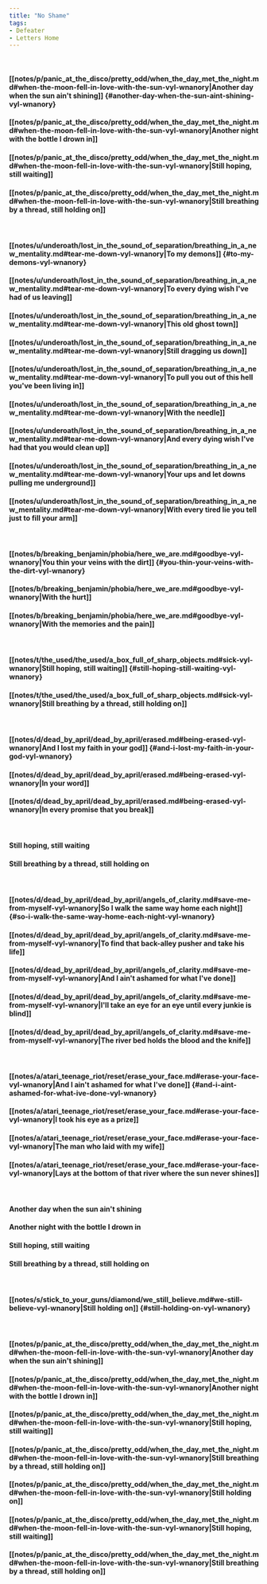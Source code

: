 ```yaml
---
title: "No Shame"
tags:
- Defeater
- Letters Home
---
```

&nbsp;
#### [[notes/p/panic_at_the_disco/pretty_odd/when_the_day_met_the_night.md#when-the-moon-fell-in-love-with-the-sun-vyl-wnanory|Another day when the sun ain't shining]] {#another-day-when-the-sun-aint-shining-vyl-wnanory}
#### [[notes/p/panic_at_the_disco/pretty_odd/when_the_day_met_the_night.md#when-the-moon-fell-in-love-with-the-sun-vyl-wnanory|Another night with the bottle I drown in]]
#### [[notes/p/panic_at_the_disco/pretty_odd/when_the_day_met_the_night.md#when-the-moon-fell-in-love-with-the-sun-vyl-wnanory|Still hoping, still waiting]]
#### [[notes/p/panic_at_the_disco/pretty_odd/when_the_day_met_the_night.md#when-the-moon-fell-in-love-with-the-sun-vyl-wnanory|Still breathing by a thread, still holding on]]
&nbsp;
#### [[notes/u/underoath/lost_in_the_sound_of_separation/breathing_in_a_new_mentality.md#tear-me-down-vyl-wnanory|To my demons]] {#to-my-demons-vyl-wnanory}
#### [[notes/u/underoath/lost_in_the_sound_of_separation/breathing_in_a_new_mentality.md#tear-me-down-vyl-wnanory|To every dying wish I've had of us leaving]]
#### [[notes/u/underoath/lost_in_the_sound_of_separation/breathing_in_a_new_mentality.md#tear-me-down-vyl-wnanory|This old ghost town]]
#### [[notes/u/underoath/lost_in_the_sound_of_separation/breathing_in_a_new_mentality.md#tear-me-down-vyl-wnanory|Still dragging us down]]
#### [[notes/u/underoath/lost_in_the_sound_of_separation/breathing_in_a_new_mentality.md#tear-me-down-vyl-wnanory|To pull you out of this hell you've been living in]]
#### [[notes/u/underoath/lost_in_the_sound_of_separation/breathing_in_a_new_mentality.md#tear-me-down-vyl-wnanory|With the needle]]
#### [[notes/u/underoath/lost_in_the_sound_of_separation/breathing_in_a_new_mentality.md#tear-me-down-vyl-wnanory|And every dying wish I've had that you would clean up]]
#### [[notes/u/underoath/lost_in_the_sound_of_separation/breathing_in_a_new_mentality.md#tear-me-down-vyl-wnanory|Your ups and let downs pulling me underground]]
#### [[notes/u/underoath/lost_in_the_sound_of_separation/breathing_in_a_new_mentality.md#tear-me-down-vyl-wnanory|With every tired lie you tell just to fill your arm]]
&nbsp;
#### [[notes/b/breaking_benjamin/phobia/here_we_are.md#goodbye-vyl-wnanory|You thin your veins with the dirt]] {#you-thin-your-veins-with-the-dirt-vyl-wnanory}
#### [[notes/b/breaking_benjamin/phobia/here_we_are.md#goodbye-vyl-wnanory|With the hurt]]
#### [[notes/b/breaking_benjamin/phobia/here_we_are.md#goodbye-vyl-wnanory|With the memories and the pain]]
&nbsp;
#### [[notes/t/the_used/the_used/a_box_full_of_sharp_objects.md#sick-vyl-wnanory|Still hoping, still waiting]] {#still-hoping-still-waiting-vyl-wnanory}
#### [[notes/t/the_used/the_used/a_box_full_of_sharp_objects.md#sick-vyl-wnanory|Still breathing by a thread, still holding on]]
&nbsp;
#### [[notes/d/dead_by_april/dead_by_april/erased.md#being-erased-vyl-wnanory|And I lost my faith in your god]] {#and-i-lost-my-faith-in-your-god-vyl-wnanory}
#### [[notes/d/dead_by_april/dead_by_april/erased.md#being-erased-vyl-wnanory|In your word]]
#### [[notes/d/dead_by_april/dead_by_april/erased.md#being-erased-vyl-wnanory|In every promise that you break]]
&nbsp;
#### Still hoping, still waiting
#### Still breathing by a thread, still holding on
&nbsp;
#### [[notes/d/dead_by_april/dead_by_april/angels_of_clarity.md#save-me-from-myself-vyl-wnanory|So I walk the same way home each night]] {#so-i-walk-the-same-way-home-each-night-vyl-wnanory}
#### [[notes/d/dead_by_april/dead_by_april/angels_of_clarity.md#save-me-from-myself-vyl-wnanory|To find that back-alley pusher and take his life]]
#### [[notes/d/dead_by_april/dead_by_april/angels_of_clarity.md#save-me-from-myself-vyl-wnanory|And I ain't ashamed for what I've done]]
#### [[notes/d/dead_by_april/dead_by_april/angels_of_clarity.md#save-me-from-myself-vyl-wnanory|I'll take an eye for an eye until every junkie is blind]]
#### [[notes/d/dead_by_april/dead_by_april/angels_of_clarity.md#save-me-from-myself-vyl-wnanory|The river bed holds the blood and the knife]]
&nbsp;
#### [[notes/a/atari_teenage_riot/reset/erase_your_face.md#erase-your-face-vyl-wnanory|And I ain't ashamed for what I've done]] {#and-i-aint-ashamed-for-what-ive-done-vyl-wnanory}
#### [[notes/a/atari_teenage_riot/reset/erase_your_face.md#erase-your-face-vyl-wnanory|I took his eye as a prize]]
#### [[notes/a/atari_teenage_riot/reset/erase_your_face.md#erase-your-face-vyl-wnanory|The man who laid with my wife]]
#### [[notes/a/atari_teenage_riot/reset/erase_your_face.md#erase-your-face-vyl-wnanory|Lays at the bottom of that river where the sun never shines]]
&nbsp;
#### Another day when the sun ain't shining
#### Another night with the bottle I drown in
#### Still hoping, still waiting
#### Still breathing by a thread, still holding on
&nbsp;
#### [[notes/s/stick_to_your_guns/diamond/we_still_believe.md#we-still-believe-vyl-wnanory|Still holding on]] {#still-holding-on-vyl-wnanory}
&nbsp;
#### [[notes/p/panic_at_the_disco/pretty_odd/when_the_day_met_the_night.md#when-the-moon-fell-in-love-with-the-sun-vyl-wnanory|Another day when the sun ain't shining]]
#### [[notes/p/panic_at_the_disco/pretty_odd/when_the_day_met_the_night.md#when-the-moon-fell-in-love-with-the-sun-vyl-wnanory|Another night with the bottle I drown in]]
#### [[notes/p/panic_at_the_disco/pretty_odd/when_the_day_met_the_night.md#when-the-moon-fell-in-love-with-the-sun-vyl-wnanory|Still hoping, still waiting]]
#### [[notes/p/panic_at_the_disco/pretty_odd/when_the_day_met_the_night.md#when-the-moon-fell-in-love-with-the-sun-vyl-wnanory|Still breathing by a thread, still holding on]]
#### [[notes/p/panic_at_the_disco/pretty_odd/when_the_day_met_the_night.md#when-the-moon-fell-in-love-with-the-sun-vyl-wnanory|Still holding on]]
#### [[notes/p/panic_at_the_disco/pretty_odd/when_the_day_met_the_night.md#when-the-moon-fell-in-love-with-the-sun-vyl-wnanory|Still hoping, still waiting]]
#### [[notes/p/panic_at_the_disco/pretty_odd/when_the_day_met_the_night.md#when-the-moon-fell-in-love-with-the-sun-vyl-wnanory|Still breathing by a thread, still holding on]]
